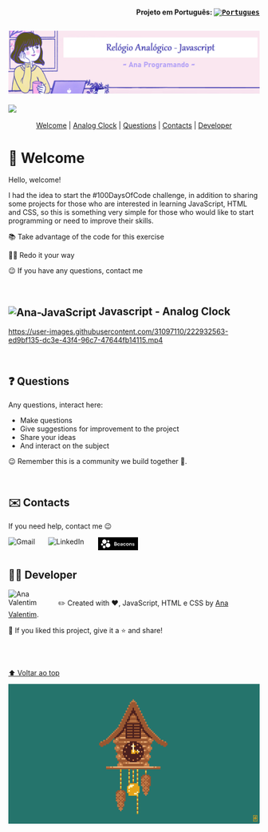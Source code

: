 <div align="right">

#### Projeto em Português: <kbd>[<img title="Portugues" alt="Portugues" src="https://img.icons8.com/color/48/000000/brazil.png" width="22">](https://github.com/AnaProgramando/analog_clock_javascript/blob/456024d257136b01d6c2b901e559b250d393e785/README.md)</kbd>

</div>

![banner Analog Clock - Javascript](https://github.com/AnaProgramando/analog_clock_javascript/blob/b1e685ac4b400cc83f681f4b2a6bddc3e4df9b1d/banner%20relogio%20analogico.png)
----

<img src="https://img.shields.io/static/v1?label=Status&message=complete&color=32CD32&style=for-the-badge"/>

<p align="center">
 <a href="#-welcome">Welcome</a> | 
 <a href="#-javascript---analog-clock">Analog Clock</a> |  
 <a href="#-questions">Questions</a> | 
 <a href="#%EF%B8%8F-contacts">Contacts</a> | 
 <a href="#%EF%B8%8F-developer">Developer</a>
</p>

# 🤗 Welcome

Hello, welcome!

I had the idea to start the #100DaysOfCode challenge, in addition to sharing some projects for those who are interested in learning JavaScript, HTML and CSS, so this is something very simple for those who would like to start programming or need to improve their skills.

📚 Take advantage of the code for this exercise

👩‍💻 Redo it your way

😉 If you have any questions, contact me

<br>

## <img align="center" alt="Ana-JavaScript" height="40" src="https://cdn.jsdelivr.net/gh/devicons/devicon/icons/javascript/javascript-original.svg"> Javascript - Analog Clock

https://user-images.githubusercontent.com/31097110/222932563-ed9bf135-dc3e-43f4-96c7-47644fb14115.mp4

<br>

## ❓ Questions

Any questions, interact here:
   * Make questions
   * Give suggestions for improvement to the project
   * Share your ideas
   * And interact on the subject

😉 Remember this is a community we build together 💪.

<br>

## ✉️ Contacts

If you need help, contact me 😉

[<img align="left" alt="Gmail" width="80px" src="https://img.shields.io/badge/Gmail-D14836?style=for-the-badge&logo=gmail&logoColor=white"/>](mailto:anabe.valentim@gmail.com)
[<img align="left" alt="LinkedIn" width="100px" src="https://img.shields.io/badge/LinkedIn-0077B5?style=for-the-badge&logo=linkedin&logoColor=white"/>](https://www.linkedin.com/in/ana-beatriz-valentim)
[<img align="left" alt="Beacons" width="80px" src="https://github.com/AnaProgramando/AnaProgramando/blob/31ac40741768033915a37ec0f949984bf6aad2d1/beacons_logo.png"/>](https://beacons.page/anaprogramando)

<br>
<br>

## 🙋‍♀️ Developer

<div>
  <img align="left" alt="Ana Valentim" width="100px" src="https://avatars.githubusercontent.com/u/31097110?v=4"/>
</div>

<br>
✏️ Created with ❤️, JavaScript, HTML e CSS by <a href="https://github.com/AnaProgramando">Ana Valentim</a>.

💙 If you liked this project, give it a ⭐ and share!


<br><br>

[⬆ Voltar ao top](https://github.com/AnaProgramando/analog_clock_javascript/blob/main/README-us.md#) <br>


 <div>
  <img align="center" alt="Pixel-Art" width="1000px" src="https://github.com/AnaProgramando/analog_clock_javascript/blob/c1dd72cb70e055f2e1334567588fd5051b655205/dd.gif"/>
</div>
